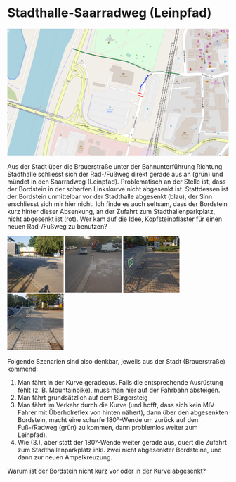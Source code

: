 # Stadthalle-Saarradweg (Leinpfad)

![karte Stadthalle](media/map-stadthalle-saar.png)

Aus der Stadt über die Brauerstraße unter der Bahnunterführung Richtung Stadthalle schliesst sich der Rad-/Fußweg direkt gerade aus an (grün) und mündet in den Saarradweg (Leinpfad).
Problematisch an der Stelle ist, dass der Bordstein in der scharfen Linkskurve nicht abgesenkt ist.
Stattdessen ist der Bordstein unmittelbar vor der Stadthalle abgesenkt (blau), der Sinn erschliesst sich mir hier nicht.
Ich finde es auch seltsam, dass der Bordstein kurz hinter dieser Absenkung, an der Zufahrt zum Stadthallenparkplatz, nicht abgesenkt ist (rot).
Wer kam auf die Idee, Kopfsteinpflaster für einen neuen Rad-/Fußweg zu benutzen?

<p float="middle">
  <a href="media/20200919_094622.jpg"><img alt="Kurve ohne abgesenkter Bordstein" src="media/thumb-20200919_094622.jpg"/></a>
  <a href="media/20200917_193247.jpg"><img alt="abgesenkter Bordstein vor der Stadthalle" src="media/thumb-20200917_193247.jpg"/></a>
  <a href="media/20200919_094722.jpg"><img alt="Nicht-abgesenkter Bordstein" src="media/thumb-20200919_094722.jpg"/></a>
  <a href="media/20200919_095009.jpg"><img alt="Neuer Radweg Kopfsteinpflaster" src="media/thumb-20200919_095009.jpg"/></a>
</p>

Folgende Szenarien sind also denkbar, jeweils aus der Stadt (Brauerstraße) kommend:
1. Man fährt in der Kurve geradeaus. Falls die entsprechende Ausrüstung fehlt (z. B. Mountainbike), muss man hier auf der Fahrbahn absteigen.
2. Man fährt grundsätzlich auf dem Bürgersteig
3. Man fährt im Verkehr durch die Kurve (und hofft, dass sich kein MIV-Fahrer mit Überholreflex von hinten nähert), dann über den abgesenkten Bordstein, macht eine scharfe 180°-Wende um zurück auf den Fuß-/Radweg (grün) zu kommen, dann problemlos weiter zum Leinpfad).
4. Wie (3.), aber statt der 180°-Wende weiter gerade aus, quert die Zufahrt zum Stadthallenparkplatz inkl. zwei nicht abgesenkter Bordsteine, und dann zur neuen Ampelkreuzung.

Warum ist der Bordstein nicht kurz vor oder in der Kurve abgesenkt?


